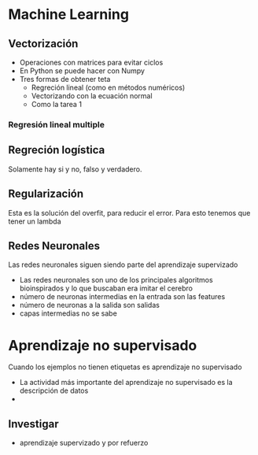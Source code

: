 # Machine Learning


## Vectorización
- Operaciones con matrices para evitar ciclos
- En Python se puede hacer con Numpy
- Tres formas de obtener teta
  * Regreción lineal (como en métodos numéricos)
  * Vectorizando con la ecuación normal
  * Como la tarea 1

### Regresión lineal multiple

## Regreción logística
Solamente hay si y no, falso y verdadero.

## Regularización
  Esta es la solución del overfit, para reducir el error. Para esto tenemos que tener un lambda


## Redes Neuronales
Las redes neuronales siguen siendo parte del aprendizaje supervizado
- Las redes neuronales son uno de los principales algoritmos bioinspirados y lo que buscaban era imitar el cerebro
- número de neuronas intermedias en la entrada son las features
- número de neuronas a la salida son salidas
- capas intermedias no se sabe






# Aprendizaje no supervisado
Cuando los ejemplos no tienen etiquetas es aprendizaje no supervisado
  - La actividad más importante del aprendizaje no supervisado es la descripción de datos
  -












## Investigar
- aprendizaje supervizado y por refuerzo
